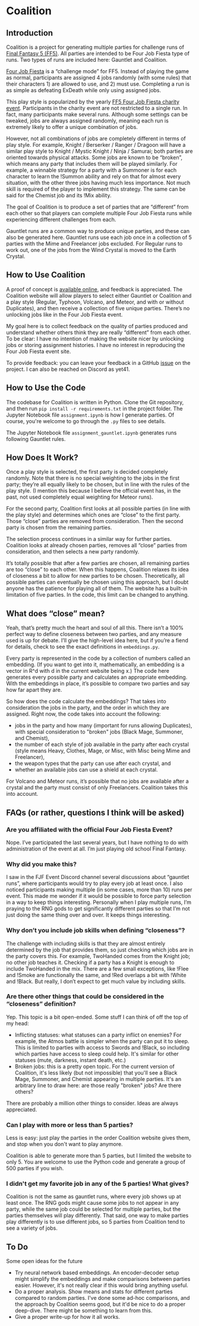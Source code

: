 # Coalition

## Introduction 
Coalition is a project for generating multiple parties for challenge runs of [Final Fantasy 5 (FF5)](https://en.wikipedia.org/wiki/Final_Fantasy_V). All parties 
are intended to be Four Job Fiesta type of runs. Two types of runs are included here: Gauntlet and Coalition.

[Four Job Fiesta](https://www.rpgsite.net/feature/11964-final-fantasy-v-four-job-fiesta-guide-how-to-tackle-this-unique-challenge) is a “challenge mode” for FF5. 
Instead of playing the game as normal, participants are assigned 4 jobs randomly (with some rules) that their characters 1) are allowed to use, and 2) must use. 
Completing a run is as simple as defeating ExDeath while only using assigned jobs.

This play style is popularized by the yearly [FF5 Four Job Fiesta charity event](https://www.fourjobfiesta.com/). Participants in the 
charity event are not restricted to a single run. In fact, many participants make several runs. Although some settings can be tweaked, 
jobs are always assigned randomly, meaning each run is extremely likely to offer a unique combination of jobs.

However, not all combinations of jobs are completely different in terms of play style. For example, Knight / Berserker / Ranger / Dragoon will have a 
similar play style to Knight / Mystic Knight / Ninja / Samurai; both parties are oriented towards physical attacks. Some jobs are known to be “broken”, 
which means any party that includes them will be played similarly. For example, a winnable strategy for a party with a Summoner is for each character to 
learn the !Summon ability and rely on that for almost every situation, with the other three jobs having much less importance. Not much skill is required of 
the player to implement this strategy. The same can be said for the Chemist job and its !Mix ability. 

The goal of Coalition is to produce a set of parties that are “different” from each other so that players can complete multiple Four Job 
Fiesta runs while experiencing different challenges from each. 

Gauntlet runs are a common way to produce unique parties, and these can also be generated here. Gauntlet runs use each job once in a collection 
of 5 parties with the Mime and Freelancer jobs excluded. For Regular runs to work out, one of the jobs from the Wind Crystal is moved to the
Earth Crystal.

## How to Use Coalition
A proof of concept is [available online](https://sites.google.com/view/ff5-coalition/home), and feedback is appreciated. The Coalition website will allow 
players to select either Gauntlet or Coalition and a play style (Regular, Typhoon, Volcano, and Meteor, and with or without Duplicates), 
and then receive a collection of five unique parties. There’s no unlocking jobs like in the Four Job Fiesta event. 

My goal here is to collect feedback on the quality of parties produced and understand whether others think they are really “different” 
from each other. To be clear: I have no intention of making the website nicer by unlocking jobs or storing assignment histories. 
I have no interest in reproducing the Four Job Fiesta event site.

To provide feedback: you can leave your feedback in a GitHub [issue](https://github.com/ssmall41/FF5FJF-Selector/issues) on the project. I can also be reached on Discord
as yet41.

## How to Use the Code
The codebase for Coalition is written in Python. Clone the Git repository, and then run `pip install -r requirements.txt` in the project folder.
The Jupyter Notebook file `assignment.ipynb` is how I generate parties. Of course, you're welcome to go through the `.py` files to see details.

The Jupyter Notebook file `assignment_gauntlet.ipynb` generates runs following Gauntlet rules.

## How Does It Work?
Once a play style is selected, the first party is decided completely randomly. Note that there is no special weighting to the jobs in the first 
party; they’re all equally likely to be chosen, but in line with the rules of the play style. (I mention this because I believe the official event 
has, in the past, not used completely equal weighting for Meteor runs). 

For the second party, Coalition first looks at all possible parties (in line with the play style) and determines which ones are “close” to 
the first party. Those “close” parties are removed from consideration. Then the second party is chosen from the remaining parties. 

The selection process continues in a similar way for further parties. Coalition looks at already chosen parties, removes all “close” 
parties from consideration, and then selects a new party randomly. 

It’s totally possible that after a few parties are chosen, all remaining parties are too “close” to each other. When this happens, Coalition relaxes its 
idea of closeness a bit to allow for new parties to be chosen. Theoretically, all possible parties can eventually be chosen using this approach, 
but I doubt anyone has the patience for playing all of them. The website has a built-in limitation of five parties. In the code, this limit can be changed to anything.

## What does “close” mean?
Yeah, that’s pretty much the heart and soul of all this. There isn’t a 100% perfect way to define closeness between two parties, and any 
measure used is up for debate. I’ll give the high-level idea here, but if you’re a fiend for details, check <here in the code> to see the exact definitions
in `embeddings.py`.

Every party is represented in the code by a collection of numbers called an embedding. (If you want to get into it, mathematically, an 
embedding is a vector in R^d with d in the current website being x.) The code here generates every possible party and calculates an appropriate 
embedding. With the embeddings in place, it’s possible to compare two parties and say how far apart they are.

So how does the code calculate the embeddings? That takes into consideration the jobs in the party, and the order in which they are assigned. 
Right now, the code takes into account the following: 

* jobs in the party and how many (important for runs allowing Duplicates), with special consideration to "broken" jobs (Black Mage, Summoner, and Chemist),
* the number of each style of job available in the party after each crystal (style means Heavy, Clothes, Mage, or Misc, with Misc being Mime and Freelancer), 
* the weapon types that the party can use after each crystal, and
* whether an available jobs can use a shield at each crystal.

For Volcano and Meteor runs, it’s possible that no jobs are available after a crystal and the party must consist of only Freelancers. Coalition takes this into account. 

## FAQs (or rather, questions I think will be asked)

### Are you affiliated with the official Four Job Fiesta Event?
Nope. I’ve participated the last several years, but I have nothing to do with administration of the event at all. I’m just playing old school Final Fantasy. 

### Why did you make this?
I saw in the FJF Event Discord channel several discussions about “gauntlet runs”, where participants would try to play every job at least 
once. I also noticed participants making multiple (in some cases, more than 10) runs per event. This made me wonder if it would be possible to force party
selection in a way to keep things interesting. Personally when I play multiple runs, I’m praying to 
the RNG gods to get significantly different parties so that I’m not just doing the same thing over and over. It keeps things interesting. 

### Why don’t you include job skills when defining “closeness”?
The challenge with including skills is that they are almost entirely determined by the job that provides them, so just checking which 
jobs are in the party covers this. For example, TwoHanded comes from the Knight job; no other job teaches it. Checking if a party
has a Knight is enough to include TwoHanded in the mix. There are a few small exceptions, like !Flee and !Smoke are functionally the same, and !Red overlaps a bit 
with !White and !Black. But really, I don’t expect to get much value by including skills. 

### Are there other things that could be considered in the “closeness” definition?
Yep. This topic is a bit open-ended. Some stuff I can think of off the top of my head:

* Inflicting statuses: what statuses can a party inflict on enemies? For example, the Atmos battle is simpler when the party can put 
it to sleep. This is limited to parties with access to Swords and !Black, so including which parties have access to sleep could help.
It's similar for other statuses (mute, darkness, instant death, etc.)
* Broken jobs: this is a pretty open topic. For the current version of Coalition, it's less likely (but not impossible) that you'll see 
a Black Mage, Summoner, and Chemist appearing in multiple parties. It's an arbitrary line to draw here: are those really "broken" jobs?
Are there others?

There are probably a million other things to consider. Ideas are always appreciated.

### Can I play with more or less than 5 parties?
Less is easy: just play the parties in the order Coalition website gives them, and stop when you don't want to play anymore.

Coalition is able to generate more than 5 parties, but I limited the website to only 5. You are welcome to use the Python code and
generate a group of 500 parties if you wish.

### I didn't get my favorite job in any of the 5 parties! What gives?
Coalition is not the same as gauntlet runs, where every job shows up at least once. The RNG gods might cause some jobs to not appear in any party, while
the same job could be selected for multiple parties, but the parties themselves will play differently. That said, one way to make parties play differently
is to use different jobs, so 5 parties from Coalition tend to see a variety of jobs. 

## To Do
Some open ideas for the future
* Try neural network based embeddings. An encoder-decoder setup might simplify the embeddings and make comparisons between parties easier. 
However, it's not really clear if this would bring anything useful.
* Do a proper analysis. Show means and stats for different parties compared to random parties. I've done some ad-hoc comparisons, and the approach
by Coalition seems good, but it'd be nice to do a proper deep-dive. There might be something to learn from this.
* Give a proper write-up for how it all works.




